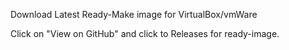 Download Latest Ready-Make image for VirtualBox/vmWare

Click on "View on GitHub" and click to Releases for ready-image.
